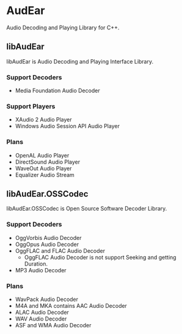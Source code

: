 # AudEar
Audio Decoding and Playing Library for C++.

## libAudEar
libAudEar is Audio Decoding and Playing Interface Library.

### Support Decoders
* Media Foundation Audio Decoder

### Support Players
* XAudio 2 Audio Player
* Windows Audio Session API Audio Player

### Plans
* OpenAL Audio Player
* DirectSound Audio Player
* WaveOut Audio Player
* Equalizer Audio Stream

## libAudEar.OSSCodec
libAudEar.OSSCodec is Open Source Software Decoder Library.

### Support Decoders
* OggVorbis Audio Decoder
* OggOpus Audio Decoder
* OggFLAC and FLAC Audio Decoder
  * OggFLAC Audio Decoder is not support Seeking and getting Duration.
* MP3 Audio Decoder

### Plans
* WavPack Audio Decoder
* M4A and MKA contains AAC Audio Decoder
* ALAC Audio Decoder
* WAV Audio Decoder
* ASF and WMA Audio Decoder